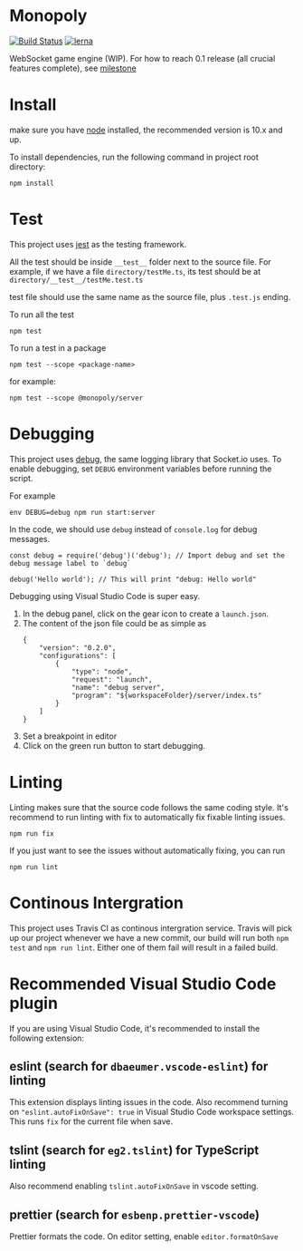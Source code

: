 # Monopoly

[![Build Status](https://travis-ci.org/SeawolvesAtCali/Monopoly.svg?branch=master)](https://travis-ci.org/SeawolvesAtCali/Monopoly)
[![lerna](https://img.shields.io/badge/maintained%20with-lerna-cc00ff.svg)](https://lernajs.io/)

WebSocket game engine (WIP). For how to reach 0.1 release (all crucial features complete), see
[milestone](https://github.com/SeawolvesAtCali/Monopoly/milestone/1)

# Install

make sure you have [node](https://nodejs.org/en/) installed, the recommended version is 10.x and up.

To install dependencies, run the following command in project root directory:

```
npm install
```

# Test

This project uses [jest](https://facebook.github.io/jest/) as the testing framework.

All the test should be inside `__test__` folder next to the source file. For example, if we have a
file `directory/testMe.ts`, its test should be at `directory/__test__/testMe.test.ts`

test file should use the same name as the source file, plus `.test.js` ending.

To run all the test

```
npm test
```

To run a test in a package

```
npm test --scope <package-name>
```

for example:

```
npm test --scope @monopoly/server
```

# Debugging

This project uses [debug](https://github.com/visionmedia/debug), the same logging library that
Socket.io uses. To enable debugging, set `DEBUG` environment variables before running the script.

For example

```
env DEBUG=debug npm run start:server
```

In the code, we should use `debug` instead of `console.log` for debug messages.

```
const debug = require('debug')('debug'); // Import debug and set the debug message label to `debug`

debug('Hello world'); // This will print "debug: Hello world"
```

Debugging using Visual Studio Code is super easy.

1.  In the debug panel, click on the gear icon to create a `launch.json`.
2.  The content of the json file could be as simple as
    ```
    {
        "version": "0.2.0",
        "configurations": [
            {
                "type": "node",
                "request": "launch",
                "name": "debug server",
                "program": "${workspaceFolder}/server/index.ts"
            }
        ]
    }
    ```
3.  Set a breakpoint in editor
4.  Click on the green run button to start debugging.

# Linting

Linting makes sure that the source code follows the same coding style. It's recommend to run linting
with fix to automatically fix fixable linting issues.

```
npm run fix
```

If you just want to see the issues without automatically fixing, you can run

```
npm run lint
```

# Continous Intergration

This project uses Travis CI as continous intergration service. Travis will pick up our project
whenever we have a new commit, our build will run both `npm test` and `npm run lint`. Either one of
them fail will result in a failed build.

# Recommended Visual Studio Code plugin

If you are using Visual Studio Code, it's recommended to install the following extension:

## eslint (search for `dbaeumer.vscode-eslint`) for linting

This extension displays linting issues in the code. Also recommend turning on
`"eslint.autoFixOnSave": true` in Visual Studio Code workspace settings. This runs `fix` for the
current file when save.

## tslint (search for `eg2.tslint`) for TypeScript linting

Also recommend enabling `tslint.autoFixOnSave` in vscode setting.

## prettier (search for `esbenp.prettier-vscode`)

Prettier formats the code. On editor setting, enable `editor.formatOnSave`
